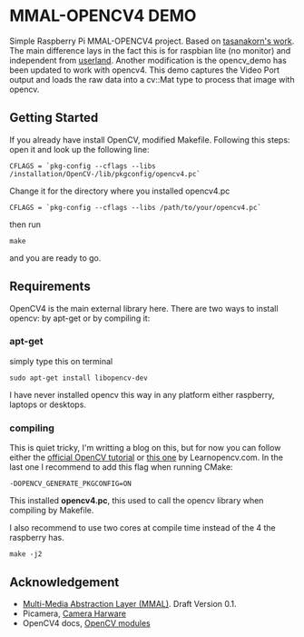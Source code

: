# MMAL-OPENCV4 DEMO

Simple Raspberry Pi MMAL-OPENCV4 project. Based on [tasanakorn's work](https://github.com/tasanakorn/rpi-mmal-demo). The main difference lays in the fact this is for raspbian lite (no monitor) and independent from [userland](https://github.com/raspberrypi/userland.git). Another modification is the opencv_demo has been updated to work with opencv4. This demo captures the Video Port output and loads the raw data into a cv::Mat type to process that image with opencv.

## Getting Started
If you already have install OpenCV, modified Makefile. Following this steps: open it and look up the following line:
```
CFLAGS = `pkg-config --cflags --libs /installation/OpenCV-/lib/pkgconfig/opencv4.pc`
```
Change it for the directory where you installed opencv4.pc
```
CFLAGS = `pkg-config --cflags --libs /path/to/your/opencv4.pc`
```
then run
```
make
```
and you are ready to go.

## Requirements
OpenCV4 is the main external library here. There are two ways to install opencv: by apt-get or by compiling it:

### apt-get
simply type this on terminal
```
sudo apt-get install libopencv-dev
```
I have never installed opencv this way in any platform either raspberry, laptops or desktops.

### compiling 
This is quiet tricky, I'm writting a blog on this, but for now you can follow either the [official OpenCV tutorial](https://docs.opencv.org/4.1.2/d7/d9f/tutorial_linux_install.html) or [this one](https://www.learnopencv.com/install-opencv-4-on-raspberry-pi/) by Learnopencv.com. In the last one I recommend to add this flag when running CMake:
```
-DOPENCV_GENERATE_PKGCONFIG=ON
```
This installed **opencv4.pc**, this used to call the opencv library when compiling by Makefile.

I also recommend to use two cores at compile time instead of the 4 the raspberry has.
```
make -j2
```
## Acknowledgement 
* [Multi-Media Abstraction Layer (MMAL)](http://www.jvcref.com/files/PI/documentation/html/index.html). Draft Version 0.1.
* Picamera, [Camera Harware](https://picamera.readthedocs.io/en/release-1.10/fov.html) 
* OpenCV4 docs, [OpenCV modules](https://docs.opencv.org/4.1.2/index.html)

